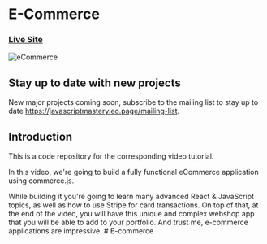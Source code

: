 # E-Commerce
### [Live Site](https://commerce-js.netlify.app/)

![eCommerce](https://i.ibb.co/mH9SNNq/Build-an-e-commerce-1.png)

## Stay up to date with new projects
New major projects coming soon, subscribe to the mailing list to stay up to date https://javascriptmastery.eo.page/mailing-list.

## Introduction
This is a code repository for the corresponding video tutorial. 

In this video, we're going to build a fully functional eCommerce application using commerce.js. 

While building it you're going to learn many advanced React & JavaScript topics, as well as how to use Stripe for card transactions. On top of that, at the end of the video, you will have this unique and complex webshop app that you will be able to add to your portfolio. And trust me, e-commerce applications are impressive. 
#   E - c o m m e r c e  
 